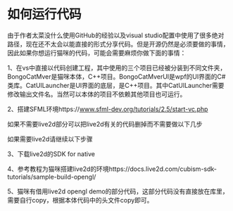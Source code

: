 # 如何运行代码
由于作者太菜没什么使用GitHub的经验以及visual studio配置中使用了很多绝对路径，现在还不太会以能直接的形式分享代码。但是开源仍然是必须要做的事情，因此如果你想运行猫咪的代码，可能会需要麻烦你做下面的事情：

1、在vs中直接以代码创建工程，其中使用的三个项目已经被分装到不同文件夹，BongoCatMver是猫咪本体，C++项目。BongoCatMverUI是wpf的UI界面的C#类库。CatUILauncher是UI界面的底层，是C++项目。其中CatUILauncher需要修改输出文件名。当然可以本体的项目不依赖其他项目也可运行。

2、搭建SFML环境https://www.sfml-dev.org/tutorials/2.5/start-vc.php


如果不需要live2d部分可以把live2d有关的代码删掉而不需要做以下几步

如果需要live2d请继续以下步骤


3、下载live2d的SDK for native

4、参考教程为猫咪搭建live2d的环境https://docs.live2d.com/cubism-sdk-tutorials/sample-build-opengl/

5、猫咪有借用live2d opengl demo的部分代码，这部分代码没有直接放在库里，需要自行copy，根据本体代码中的头文件copy即可。
